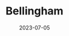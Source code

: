 ---
title: "Bellingham"
cc-type: city
county:
  - Whatcom County
date: 2023-07-05
hashtag: bellingham
near:
  - Deming
state:
  - Washington
tags:
  - city
  - Puget Sound
---